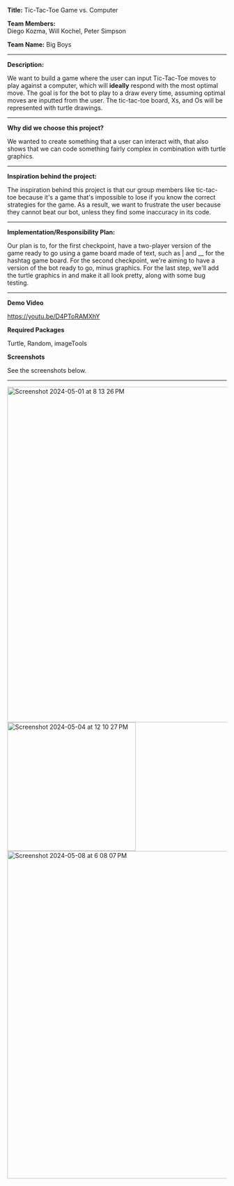 **Title:** 
Tic-Tac-Toe Game vs. Computer

**Team Members:**  
Diego Kozma, Will Kochel, Peter Simpson

**Team Name:** 
Big Boys

_____

**Description:**

We want to build a game where the user can input Tic-Tac-Toe moves to play against a computer, which will 
**ideally** respond with the most optimal move. The goal is for the bot to play to a draw every time, assuming optimal
moves are inputted from the user. The tic-tac-toe board, Xs, and Os will be represented with turtle drawings.
_____

**Why did we choose this project?**

We wanted to create something that a user can interact with, that also shows that we can code something fairly complex
in combination with turtle graphics.

_____

**Inspiration behind the project:**

The inspiration behind this project is that our group members like tic-tac-toe because it's a game that's impossible
to lose if you know the correct strategies for the game. As a result, we want to frustrate the user because they 
cannot beat our bot, unless they find some inaccuracy in its code.
_____

**Implementation/Responsibility Plan:**

Our plan is to, for the first checkpoint, have a two-player version of the game ready to go using a game board made of
text, such as | and __ for the hashtag game board. For the second checkpoint, we're aiming to have a version of the bot 
ready to go, minus graphics. For the last step, we'll add the turtle graphics in and make it all look pretty, along with
some bug testing.

_____

**Demo Video**

https://youtu.be/D4PToRAMXhY

**Required Packages**

Turtle, Random, imageTools

**Screenshots**

See the screenshots below.

_____
<img width="769" alt="Screenshot 2024-05-01 at 8 13 26 PM" src="https://github.com/mac-comp123-s24-alhashim/project-03-peter-diego-will-project/assets/157054511/17eee149-9b84-4160-b3e0-f92a10ba3459">
<img width="295" alt="Screenshot 2024-05-04 at 12 10 27 PM" src="https://github.com/mac-comp123-s24-alhashim/project-03-peter-diego-will-project/assets/157054511/c5abbe44-b574-490a-8ac2-7ba5f24ef188">
<img width="751" alt="Screenshot 2024-05-08 at 6 08 07 PM" src="https://github.com/mac-comp123-s24-alhashim/project-03-peter-diego-will-project/assets/157054511/ef144254-b13b-40ab-a964-5bc31da5a7da">




